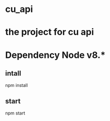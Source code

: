 # cu_api
# the project for cu api
# Dependency Node v8.*

## intall
   npm install

## start

   npm start

